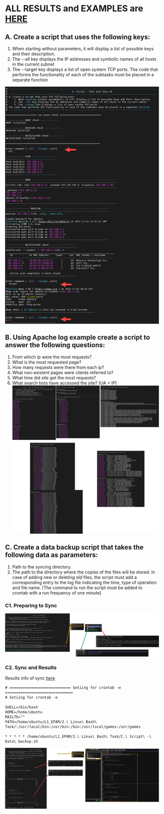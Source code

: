 # ALL RESULTS and EXAMPLES are [HERE](https://github.com/Ivan2navI/L1_EPAM/tree/main/2.%20Linux%20Bash%20Task/!!!!%20RESULTS%20!!!)

## A. Create a script that uses the following keys: 
1. When starting without parameters, it will display a list of possible keys and their description.  
2. The --all key displays the IP addresses and symbolic names of all hosts in the current subnet  
3. The --target key displays a list of open system TCP ports. 
The code that performs the functionality of each of the subtasks must be placed in a separate function 



![Screenshot A](https://github.com/Ivan2navI/L1_EPAM/blob/main/2.%20Linux%20Bash%20Task/!!!!%20RESULTS%20!!!/A%20task%20-%20result.png)


## B. Using Apache log example create a script to answer the following questions: 
1. From which ip were the most requests?  
2. What is the most requested page?  
3. How many requests were there from each ip?  
4. What non-existent pages were clients referred to?  
5. What time did site get the most requests?  
6. What search bots have accessed the site? (UA + IP) 
![Screenshot B](https://github.com/Ivan2navI/L1_EPAM/blob/main/2.%20Linux%20Bash%20Task/!!!!%20RESULTS%20!!!/B%20task%20-%20result.png)

## C. Create a data backup script that takes the following data as parameters: 
1. Path to the syncing  directory. 
2. The path to the directory where the copies of the files will be stored. 
In case of adding new or deleting old files, the script must add a corresponding entry to the log file indicating the time, type of operation and file name. [The command to run the script must be added to crontab with a run frequency of one minute]

### C1. Preparing to Sync

![Screenshot C1](https://github.com/Ivan2navI/L1_EPAM/blob/main/2.%20Linux%20Bash%20Task/!!!!%20RESULTS%20!!!/C%20task%20-%20result%201_Preparing.png)

### C2. Sync and Results
Results info of sync [here](https://github.com/Ivan2navI/L1_EPAM/tree/main/2.%20Linux%20Bash%20Task/!!!!%20RESULTS%20!!!/C%20task%20(files)/.config_Script_Data_backup)

```console
# ============================ Setiing for crontab -e ===============================
# Setiing for crontab -e

SHELL=/bin/bash
HOME=/home/ubuntu
MAILTO=""
PATH=/home/ubuntu/L1_EPAM/2.\ Linux\ Bash\ Task/:/usr/local/bin:/usr/bin:/bin:/usr/local/games:/usr/games

* * * * * /home/ubuntu/L1_EPAM/2.\ Linux\ Bash\ Task/C.\ Script\ -\ Data\ backup.sh
```
![Screenshot C2](https://github.com/Ivan2navI/L1_EPAM/blob/main/2.%20Linux%20Bash%20Task/!!!!%20RESULTS%20!!!/C%20task%20-%20result%202_Sync.png)
